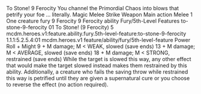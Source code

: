 <ability>
  <name>To Stone!</name>
  <cost>9 Ferocity</cost>
  <flavor>You channel the Primordial Chaos into blows that petrify your foe … literally.</flavor>
  <keywords>
    <keyword>Magic</keyword>
    <keyword>Melee</keyword>
    <keyword>Strike</keyword>
    <keyword>Weapon</keyword>
  </keywords>
  <type>Main action</type>
  <distance>Melee 1</distance>
  <target>One creature</target>
  <metadata>
    <class>fury</class>
    <cost>9 Ferocity</cost>
    <cost_amount>9</cost_amount>
    <cost_resource>Ferocity</cost_resource>
    <feature_type>ability</feature_type>
    <file_dpath>Fury/5th-Level Features</file_dpath>
    <item_id>to-stone-9-ferocity</item_id>
    <item_index>01</item_index>
    <item_name>To Stone! (9 Ferocity)</item_name>
    <level>5</level>
    <scc>mcdm.heroes.v1:feature.ability.fury.5th-level-feature:to-stone-9-ferocity</scc>
    <scdc>1.1.1:5.2.5.4:01</scdc>
    <source>mcdm.heroes.v1</source>
    <type>feature/ability/fury/5th-level-feature</type>
  </metadata>
  <effects>
    <effect type="roll">
      <roll>Power Roll + Might</roll>
      <t1>9 + M damage; M &lt; WEAK, slowed (save ends)</t1>
      <t2>13 + M damage; M &lt; AVERAGE, slowed (save ends)</t2>
      <t3>18 + M damage; M &lt; STRONG, restrained (save ends)</t3>
    </effect>
    <effect type="mundane">While the target is slowed this way, any other effect that would make the target slowed instead makes them restrained by this ability. Additionally, a creature who fails the saving throw while restrained this way is petrified until they are given a supernatural cure or you choose to reverse the effect (no action required).</effect>
  </effects>
</ability>

